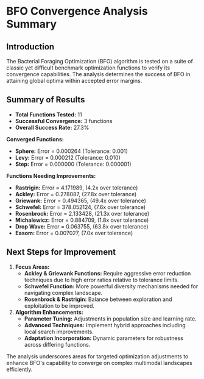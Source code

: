 # BFO Convergence Analysis Summary

## Introduction
The Bacterial Foraging Optimization (BFO) algorithm is tested on a suite of classic yet difficult benchmark optimization functions to verify its convergence capabilities. The analysis determines the success of BFO in attaining global optima within accepted error margins.

## Summary of Results
- **Total Functions Tested:** 11
- **Successful Convergence:** 3 functions
- **Overall Success Rate:** 27.3%

**Converged Functions:**
- **Sphere:** Error = 0.000264 (Tolerance: 0.001)
- **Levy:** Error = 0.000212 (Tolerance: 0.010)
- **Step:** Error = 0.000000 (Tolerance: 0.000001)

**Functions Needing Improvements:**
- **Rastrigin:** Error = 4.171989, (4.2x over tolerance)
- **Ackley:** Error = 0.278087, (27.8x over tolerance)
- **Griewank:** Error = 0.494365, (49.4x over tolerance)
- **Schwefel:** Error = 378.052124, (7.6x over tolerance)
- **Rosenbrock:** Error = 2.133428, (21.3x over tolerance)
- **Michalewicz:** Error = 0.884709, (1.8x over tolerance)
- **Drop Wave:** Error = 0.063755, (63.8x over tolerance)
- **Easom:** Error = 0.007027, (7.0x over tolerance)

## Next Steps for Improvement
1. **Focus Areas:**
   - **Ackley & Griewank Functions:** Require aggressive error reduction techniques due to high error ratios relative to tolerance limits.
   - **Schwefel Function:** More powerful diversity mechanisms needed for navigating complex landscape.
   - **Rosenbrock & Rastrigin:** Balance between exploration and exploitation to be improved.
2. **Algorithm Enhancements:**
   - **Parameter Tuning:** Adjustments in population size and learning rate.
   - **Advanced Techniques:** Implement hybrid approaches including local search improvements.
   - **Adaptation Incorporation:** Dynamic parameters for robustness across differing functions.

The analysis underscores areas for targeted optimization adjustments to enhance BFO's capability to converge on complex multimodal landscapes efficiently.
